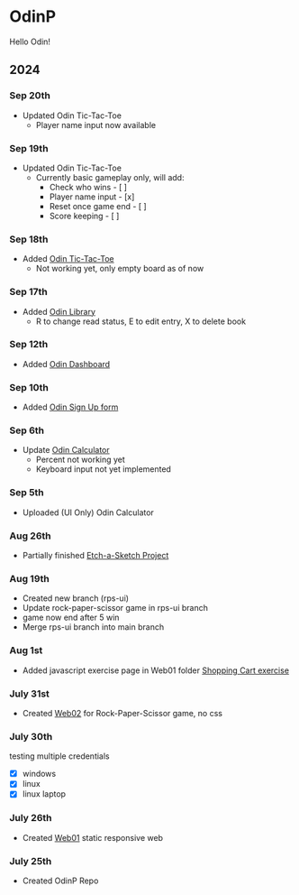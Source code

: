 # OdinP
Hello Odin!

## 2024

### Sep 20th
- Updated Odin Tic-Tac-Toe
  - Player name input now available
### Sep 19th 
- Updated Odin Tic-Tac-Toe
  - Currently basic gameplay only, will add:
    - Check who wins - [ ]
    - Player name input - [x] 
    - Reset once game end - [ ]
    - Score keeping - [ ]
### Sep 18th 
- Added [Odin Tic-Tac-Toe](https://kileo123.github.io/OdinP/Web03/ttt.html)
  - Not working yet, only empty board as of now
### Sep 17th 
- Added [Odin Library](https://kileo123.github.io/OdinP/Web03/library.html)
  - R to change read status, E to edit entry, X to delete book
### Sep 12th
- Added [Odin Dashboard](https://kileo123.github.io/OdinP/Web03/dashboard.html)
### Sep 10th
- Added [Odin Sign Up form](https://kileo123.github.io/OdinP/Web03/signup.html)
### Sep 6th
- Update [Odin Calculator](https://kileo123.github.io/OdinP/Web02/calc.html)
  - Percent not working yet
  - Keyboard input not yet implemented
### Sep 5th
- Uploaded (UI Only) Odin Calculator
### Aug 26th
- Partially finished [Etch-a-Sketch Project](https://kileo123.github.io/OdinP/Web02/eas.html)
### Aug 19th
- Created new branch (rps-ui) 
- Update rock-paper-scissor game in rps-ui branch 
- game now end after 5 win
- Merge rps-ui branch into main branch
### Aug 1st
- Added javascript exercise page in Web01 folder [Shopping Cart exercise](https://kileo123.github.io/OdinP/Web01/idx3.html)
### July 31st
- Created [Web02](https://kileo123.github.io/OdinP/Web02/) for Rock-Paper-Scissor game, no css
### July 30th
testing multiple credentials
- [x] windows
- [x] linux
- [x] linux laptop
### July 26th
- Created [Web01](https://kileo123.github.io/OdinP/Web01/) static responsive web
### July 25th
- Created OdinP Repo


